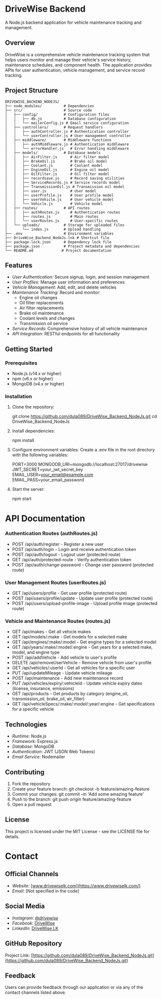 # DriveWise Backend

A Node.js backend application for vehicle maintenance tracking and management.

## Overview

DriveWise is a comprehensive vehicle maintenance tracking system that helps users monitor and manage their vehicle's service history, maintenance schedules, and component health. The application provides APIs for user authentication, vehicle management, and service record tracking.

## Project Structure

```
DRIVEWISE_BACKEND_NODEJS/
├── node_modules/          # Dependencies
├── src/                   # Source code
│   ├── config/            # Configuration files
│   │   ├── db.js          # Database configuration
│   │   └── mailerConfig.js # Email service configuration
│   ├── controllers/       # Request handlers
│   │   ├── authController.js # Authentication controller
│   │   └── userController.js # User management controller
│   ├── middleware/        # Middleware functions
│   │   ├── authMiddleware.js # Authentication middleware
│   │   └── errorHandler.js   # Error handling middleware
│   ├── models/            # Database models
│   │   ├── AirFilter.js      # Air filter model
│   │   ├── BrakeOil.js       # Brake oil model
│   │   ├── Coolant.js        # Coolant model
│   │   ├── EngineOil.js      # Engine oil model
│   │   ├── OilFilter.js      # Oil filter model
│   │   ├── recordsave.js     # Record saving utilities
│   │   ├── ServiceRecords.js # Service records model
│   │   ├── TransmissionOil.js # Transmission oil model
│   │   ├── user.js           # User model
│   │   ├── userProfile.js    # User profile model
│   │   ├── userVehicle.js    # User vehicle model
│   │   └── Vehicle.js        # Vehicle model
│   ├── routes/            # API routes
│   │   ├── authRoutes.js     # Authentication routes
│   │   ├── routes.js         # Main routes
│   │   └── userRoutes.js     # User-specific routes
│   └── uploads/           # Storage for uploaded files
│       └── index.js       # Upload handling
├── .env                   # Environment variables
├── DriveWise_Backend_NodeJs.lnk # Shortcut file
├── package-lock.json      # Dependency lock file
├── package.json           # Project metadata and dependencies
└── README.md             # Project documentation
```



## Features

- *User Authentication:* Secure signup, login, and session management
- *User Profiles:* Manage user information and preferences
- *Vehicle Management:* Add, edit, and delete vehicles
- *Maintenance Tracking:* Record and monitor:
  - Engine oil changes
  - Oil filter replacements
  - Air filter replacements
  - Brake oil maintenance
  - Coolant levels and changes
  - Transmission oil service
- *Service Records:* Comprehensive history of all vehicle maintenance
- *API Integration:* RESTful endpoints for all functionality

## Getting Started

### Prerequisites

- Node.js (v14.x or higher)
- npm (v6.x or higher)
- MongoDB (v4.x or higher)

### Installation

1. Clone the repository:
   
   git clone https://github.com/dula089/DriveWise_Backend_NodeJs.git
   cd DriveWise_Backend_NodeJs
   

2. Install dependencies:
   
   npm install
   

3. Configure environment variables:
   Create a .env file in the root directory with the following variables:
   
   PORT=3000
   MONGODB_URI=mongodb://localhost:27017/drivewise
   JWT_SECRET=your_jwt_secret_key
   EMAIL_USER=your_email@example.com
   EMAIL_PASS=your_email_password
   

4. Start the server:
   
   npm start
   
# API Documentation

### Authentication Routes (authRoutes.js)
- POST /api/auth/register - Register a new user
- POST /api/auth/login - Login and receive authentication token
- POST /api/auth/logout - Logout user (protected route)
- GET /api/auth/protected-route - Verify authentication token
- POST /api/auth/change-password - Change user password (protected route)

### User Management Routes (userRoutes.js)
- GET /api/users/profile - Get user profile (protected route)
- POST /api/users/profile/update - Update user profile (protected route)
- POST /api/users/upload-profile-image - Upload profile image (protected route)

### Vehicle and Maintenance Routes (routes.js)
- GET /api/makes - Get all vehicle makes
- GET /api/models/:make - Get models for a selected make
- GET /api/engines/:make/:model - Get engine types for a selected model
- GET /api/years/:make/:model/:engine - Get years for a selected make, model, and engine type
- POST /api/addVehicle - Add vehicle to user's profile
- DELETE /api/removeUserVehicle - Remove vehicle from user's profile
- GET /api/vehicles/:userId - Get all vehicles for a specific user
- PUT /api/updateMileage - Update vehicle mileage
- POST /api/maintenance - Add new maintenance record
- PUT /api/vehicles/expiry/:vehicleId - Update vehicle expiry dates (license, insurance, emissions)
- GET /api/products - Get products by category (engine_oil, transmission_oil, brake_oil, air_filter)
- GET /api/vehicleSpecs/:make/:model/:year/:engine - Get specifications for a specific vehicle

## Technologies

- *Runtime:* Node.js
- *Framework:* Express.js
- *Database:* MongoDB
- *Authentication:* JWT (JSON Web Tokens)
- *Email Service:* Nodemailer

## Contributing

1. Fork the repository
2. Create your feature branch: git checkout -b feature/amazing-feature
3. Commit your changes: git commit -m 'Add some amazing feature'
4. Push to the branch: git push origin feature/amazing-feature
5. Open a pull request

## License

This project is licensed under the MIT License - see the LICENSE file for details.

# Contact

## Official Channels
- *Website*: [www.drivewiselk.com](https://www.drivewiselk.com/)
- *Email*: [Not specified in the code]

## Social Media
- *Instagram*: [@_drivewise_](https://www.instagram.com/__drivewise__)
- *Facebook*: [DriveWise](https://www.facebook.com/share/162b7jrFa2/?mibextid=wwXIfr)
- *LinkedIn*: [DriveWise LK](https://www.linkedin.com/company/drivewise-lk)

## GitHub Repository
Project Link: [https://github.com/dula089/DriveWise_Backend_NodeJs.git](https://github.com/dula089/DriveWise_Backend_NodeJs.git)

## Feedback
Users can provide feedback through our application or via any of the contact channels listed above.
